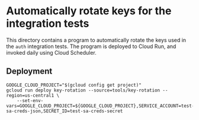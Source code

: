 # Automatically rotate keys for the integration tests

This directory contains a program to automatically rotate the keys used in the
`auth` integration tests. The program is deployed to Cloud Run, and invoked
daily using Cloud Scheduler.


## Deployment

```shell
GOOGLE_CLOUD_PROJECT="$(gcloud config get project)"
gcloud run deploy key-rotation --source=tools/key-rotation --region=us-central1 \
    --set-env-vars=GOOGLE_CLOUD_PROJECT=${GOOGLE_CLOUD_PROJECT},SERVICE_ACCOUNT=test-sa-creds-json,SECRET_ID=test-sa-creds-secret
```
